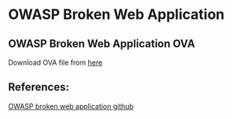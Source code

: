 # OWASP Broken Web Application

## OWASP Broken Web Application OVA
Download OVA file from [here](https://sourceforge.net/projects/owaspbwa/files/)


## References:
[OWASP broken web application github](https://github.com/chuckfw/owaspbwa/)
